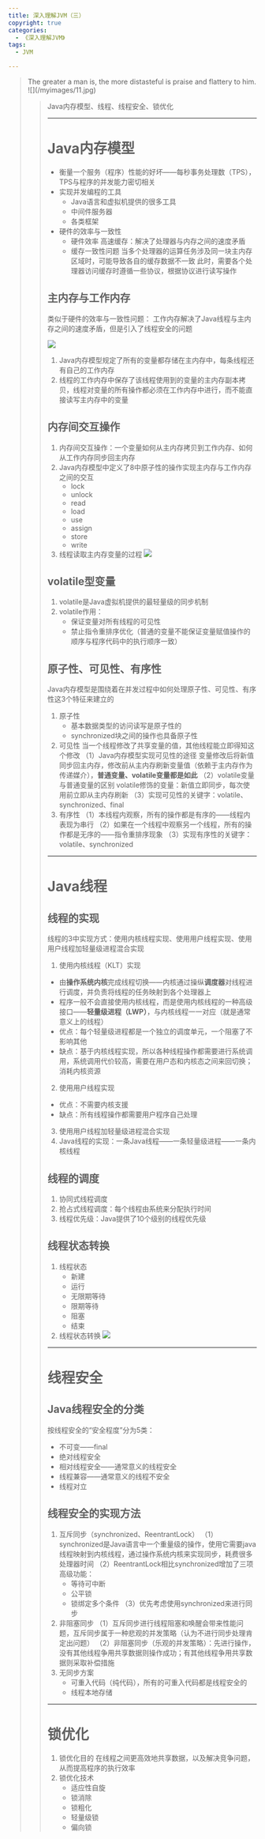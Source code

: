 ```yaml
---
title: 深入理解JVM（三）
copyright: true
categories: 
  - 《深入理解JVM》
tags: 
  - JVM

---
```

<blockquote class="blockquote-center"> The greater a man is, the more distasteful is praise and flattery to him.
![](/myimages/11.jpg)<blockquote>

Java内存模型、线程、线程安全、锁优化

<!-- more -->

---

# Java内存模型 #

- 衡量一个服务（程序）性能的好坏——每秒事务处理数（TPS），TPS与程序的并发能力密切相关
- 实现并发编程的工具
	- Java语言和虚拟机提供的很多工具
	-  中间件服务器
	-  各类框架
- 硬件的效率与一致性
	- 硬件效率
			高速缓存：解决了处理器与内存之间的速度矛盾
	- 缓存一致性问题
			当多个处理器的运算任务涉及同一块主内存区域时，可能导致各自的缓存数据不一致
			此时，需要各个处理器访问缓存时遵循一些协议，根据协议进行读写操作

## 主内存与工作内存 ##
类似于硬件的效率与一致性问题：
工作内存解决了Java线程与主内存之间的速度矛盾，但是引入了线程安全的问题

![](/myimages/11工作内存与主内存.jpg)
1. Java内存模型规定了所有的变量都存储在主内存中，每条线程还有自己的工作内存
2. 线程的工作内存中保存了该线程使用到的变量的主内存副本拷贝，线程对变量的所有操作都必须在工作内存中进行，而不能直接读写主内存中的变量

## 内存间交互操作 ##
1. 内存间交互操作：一个变量如何从主内存拷贝到工作内存、如何从工作内存同步回主内存
2. Java内存模型中定义了8中原子性的操作实现主内存与工作内存之间的交互
	- lock
	- unlock
	- read
	- load
	- use
	- assign
	- store
	- write
3. 线程读取主内存变量的过程
![](/myimages/11线程读取主内存变量的过程.png)

## volatile型变量 ##
1. volatile是Java虚拟机提供的最轻量级的同步机制
2. volatile作用：
	- 保证变量对所有线程的可见性
	- 禁止指令重排序优化（普通的变量不能保证变量赋值操作的顺序与程序代码中的执行顺序一致）

## 原子性、可见性、有序性 ##
Java内存模型是围绕着在并发过程中如何处理原子性、可见性、有序性这3个特征来建立的
1. 原子性
	- 基本数据类型的访问读写是原子性的
	- synchronized块之间的操作也具备原子性
2. 可见性
当一个线程修改了共享变量的值，其他线程能立即得知这个修改
（1）Java内存模型实现可见性的途径
变量修改后将新值同步回主内存，修改前从主内存刷新变量值（依赖于主内存作为传递媒介），**普通变量、volatile变量都是如此**
（2）volatile变量与普通变量的区别
volatile修饰的变量：新值立即同步，每次使用前立即从主内存刷新
（3）实现可见性的关键字：volatile、synchronized、final
3. 有序性
（1）本线程内观察，所有的操作都是有序的——线程内表现为串行
（2）如果在一个线程中观察另一个线程，所有的操作都是无序的——指令重排序现象
（3）实现有序性的关键字：volatile、synchronized

---

# Java线程 #

## 线程的实现 ##
线程的3中实现方式：使用内核线程实现、使用用户线程实现、使用用户线程加轻量级进程混合实现
1. 使用内核线程（KLT）实现
- 由**操作系统内核**完成线程切换——内核通过操纵**调度器**对线程进行调度，并负责将线程的任务映射到各个处理器上
- 程序一般不会直接使用内核线程，而是使用内核线程的一种高级接口——**轻量级进程（LWP）**，与内核线程一一对应（就是通常意义上的线程）
- 优点：每个轻量级进程都是一个独立的调度单元，一个阻塞了不影响其他
- 缺点：基于内核线程实现，所以各种线程操作都需要进行系统调用，系统调用代价较高，需要在用户态和内核态之间来回切换；消耗内核资源
2. 使用用户线程实现
- 优点：不需要内核支援
- 缺点：所有线程操作都需要用户程序自己处理
3. 使用用户线程加轻量级进程混合实现
4. Java线程的实现：一条Java线程——一条轻量级进程——一条内核线程

## 线程的调度 ##
1. 协同式线程调度
2. 抢占式线程调度：每个线程由系统来分配执行时间
3. 线程优先级：Java提供了10个级别的线程优先级

## 线程状态转换 ##
1. 线程状态
	- 新建
	- 运行
	- 无限期等待
	- 限期等待
	- 阻塞
	- 结束
2. 线程状态转换
![](/myimages/11线程状态转换.png)

---

# 线程安全 #

## Java线程安全的分类 ##
按线程安全的“安全程度”分为5类：
- 不可变——final
- 绝对线程安全
- 相对线程安全——通常意义的线程安全
- 线程兼容——通常意义的线程不安全
- 线程对立
## 线程安全的实现方法 ##
1. 互斥同步（synchronized、ReentrantLock）
（1）synchronized是Java语言中一个重量级的操作，使用它需要java线程映射到内核线程，通过操作系统内核来实现同步，耗费很多处理器时间
（2）ReentrantLock相比synchronized增加了三项高级功能：
	- 等待可中断
	- 公平锁
	- 锁绑定多个条件
（3）优先考虑使用synchronized来进行同步
2. 非阻塞同步
（1）互斥同步进行线程阻塞和唤醒会带来性能问题，互斥同步属于一种悲观的并发策略（认为不进行同步处理肯定出问题）
（2）非阻塞同步（乐观的并发策略）：先进行操作，没有其他线程争用共享数据则操作成功；有其他线程争用共享数据则采取补偿措施
3. 无同步方案
	-  可重入代码（纯代码），所有的可重入代码都是线程安全的
	-  线程本地存储

---

# 锁优化 #
1. 锁优化目的
在线程之间更高效地共享数据，以及解决竞争问题，从而提高程序的执行效率
2. 锁优化技术
	-  适应性自旋
	-  锁消除
	-  锁粗化
	-  轻量级锁
	-  偏向锁